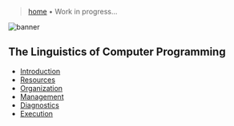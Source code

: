> [home](/computing)
> &bull; Work in progress...

![banner](/linguistics/photos/banner.png)

## The Linguistics of Computer Programming

* [Introduction](introduction)
* [Resources](resources)
* [Organization](organization)
* [Management](management)
* [Diagnostics](diagnostics)
* [Execution](execution)
